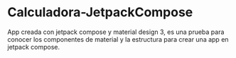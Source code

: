 # Calculadora-JetpackCompose
App creada con jetpack compose y material design 3, es una prueba para conocer los componentes de material y la estructura para crear una app en jetpack compose.
